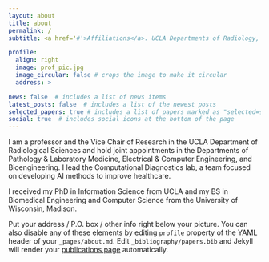 ```yaml
---
layout: about
title: about
permalink: /
subtitle: <a href='#'>Affiliations</a>. UCLA Departments of Radiology, Pathology, Bioengineering, and Electrical & Computer Engineering

profile:
  align: right
  image: prof_pic.jpg
  image_circular: false # crops the image to make it circular
  address: > 

news: false  # includes a list of news items
latest_posts: false  # includes a list of the newest posts
selected_papers: true # includes a list of papers marked as "selected={true}"
social: true  # includes social icons at the bottom of the page
---
```


I am a professor and the Vice Chair of Research in the UCLA Department of Radiological Sciences and hold joint appointments in the Departments of Pathology & Laboratory Medicine, Electrical & Computer Engineering, and Bioengineering. I lead the Computational Diagnostics lab, a team focused on developing AI methods to improve healthcare. 

I received my PhD in Information Science from UCLA and my BS in Biomedical Engineering and Computer Science from the University of Wisconsin, Madison. 

Put your address / P.O. box / other info right below your picture. You can also disable any of these elements by editing `profile` property of the YAML header of your `_pages/about.md`. Edit `_bibliography/papers.bib` and Jekyll will render your [publications page](/al-folio/publications/) automatically.